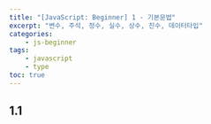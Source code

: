 ```yaml
--- 
title: "[JavaScript: Beginner] 1 - 기본문법" 
excerpt: "변수, 주석, 정수, 실수, 상수, 진수, 데이터타입"
categories: 
    - js-beginner
tags: 
    - javascript
    - type
toc: true
--- 
```

## 1.1 